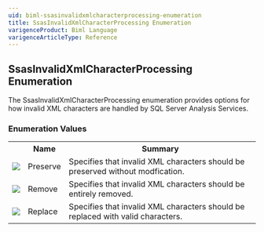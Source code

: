 ```yaml
---
uid: biml-ssasinvalidxmlcharacterprocessing-enumeration
title: SsasInvalidXmlCharacterProcessing Enumeration
varigenceProduct: Biml Language
varigenceArticleType: Reference
---
```


## SsasInvalidXmlCharacterProcessing Enumeration<div class="LanguageSummary"><div class ="SummaryItem">The SsasInvalidXmlCharacterProcessing enumeration provides options for how invalid XML characters are handled by SQL Server Analysis Services.</div></div><div class="EnumValueGroup">### Enumeration Values<table id="EnumValue" class="MemberList"><tbody><tr><th class="MemberTypeIconColumnHeader">&nbsp;</th><th class="MemberNameColumnHeader">Name</th><th class="MemberSummaryColumnHeader">Summary</th></tr><tr class="cd0"><td align="center" class="MemberTypeIcon"><img src="enumValue.png"></img></td><td class="MemberName">Preserve</td><td class="MemberSummary"><div class ="SummaryItem">Specifies that invalid XML characters should be preserved without modfication.</div></td></tr><tr class="cd1"><td align="center" class="MemberTypeIcon"><img src="enumValue.png"></img></td><td class="MemberName">Remove</td><td class="MemberSummary"><div class ="SummaryItem">Specifies that invalid XML characters should be entirely removed.</div></td></tr><tr class="cd0"><td align="center" class="MemberTypeIcon"><img src="enumValue.png"></img></td><td class="MemberName">Replace</td><td class="MemberSummary"><div class ="SummaryItem">Specifies that invalid XML characters should be replaced with valid characters.</div></td></tr></tbody></table></div>